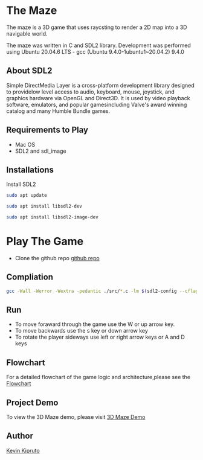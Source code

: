# The Maze

The maze is a 3D game that uses raycsting to render a 2D map into  a 3D navigable world.

The maze was written in C and SDL2 library. Development was performed using Ubuntu 20.04.6 LTS - gcc (Ubuntu 9.4.0-1ubuntu1~20.04.2) 9.4.0

## About SDL2

Simple DirectMedia Layer is a cross-platform development library designed to providelow level access to audio, keyboard, mouse, joystick, and graphics hardware via OpenGL and Direct3D. It is used by video playback software, emulators, and popular gamesincluding Valve's award winning catalog and many Humble Bundle games.

## Requirements to Play

- Mac OS
- SDL2 and sdl_image

## Installations

Install SDL2

```bash
sudo apt update

sudo apt install libsdl2-dev 

sudo apt install libsdl2-image-dev 
```


# Play The Game

- Clone the github repo [github repo](https://github.com/kevkatam/The-Maze)

## Compliation

```bash
gcc -Wall -Werror -Wextra -pedantic ./src/*.c -lm $(sdl2-config --cflags --libs) -lSDL2_image -o maze
```

## Run

- To move foraward through the game use the W or up arrow key.
- To move backwards use the s key or down arrow key
- To rotate the player sideways use left or right arrow keys or A and D keys

## Flowchart

For a detailed flowchart of the game logic and architecture,please see the [Flowchart](https://drive.google.com/file/d/1SLSFGgfL5cN5p9JzPTIGMhTad82aFTPI/view?usp=sharing)

## Project Demo
To view the 3D Maze demo, please visit [3D Maze Demo]()

## Author

[Kevin Kipruto](https://github.com/kevkatam)
